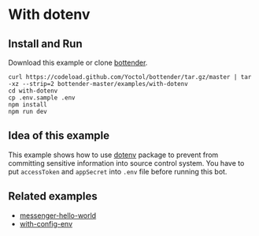 # With dotenv

## Install and Run

Download this example or clone [bottender](https://github.com/Yoctol/bottender).

```
curl https://codeload.github.com/Yoctol/bottender/tar.gz/master | tar -xz --strip=2 bottender-master/examples/with-dotenv
cd with-dotenv
cp .env.sample .env
npm install
npm run dev
```

## Idea of this example

This example shows how to use [dotenv](https://github.com/motdotla/dotenv)
package to prevent from committing sensitive information into source control
system. You have to put `accessToken` and `appSecret` into `.env` file before
running this bot.

## Related examples

* [messenger-hello-world](../messenger-hello-world)
* [with-config-env](../with-config-env)
